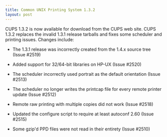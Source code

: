 ```yaml
---
title: Common UNIX Printing System 1.3.2
layout: post
---
```


CUPS 1.3.2 is now available for download from the CUPS web site. CUPS 1.3.2 replaces the invalid 1.3.1 release tarballs and fixes some scheduler and printing issues. Changes include:	
- The 1.3.1 release was incorrectly created from the 1.4.x source tree (Issue #2519)	
- Added support for 32/64-bit libraries on HP-UX (Issue #2520)	
- The scheduler incorrectly used portrait as the default orientation (Issue #2513)	
- The scheduler no longer writes the printcap file for every remote printer update (Issue #2512)	
- Remote raw printing with multiple copies did not work (Issue #2518)	
- Updated the configure script to require at least autoconf 2.60 (Issue #2515)	
- Some gzip'd PPD files were not read in their entirety (Issue #2510)
